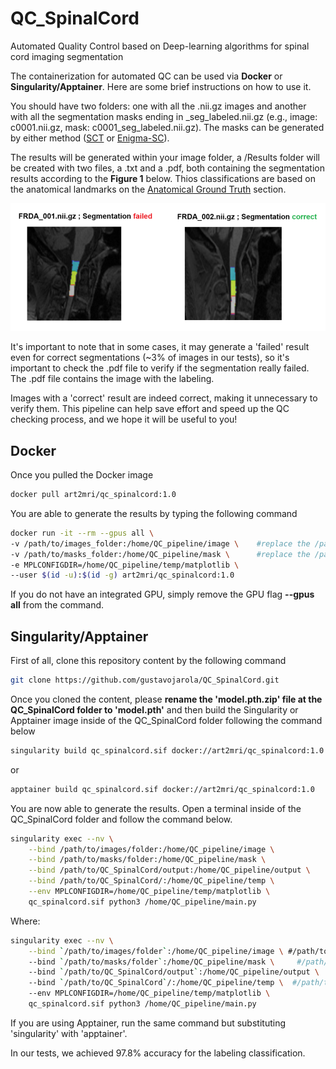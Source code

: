 # QC_SpinalCord
Automated Quality Control based on Deep-learning algorithms for spinal cord imaging segmentation  

The containerization for automated QC can be used via **Docker** or **Singularity/Apptainer**. Here are some brief instructions on how to use it.  

You should have two folders: one with all the .nii.gz images and another with all the segmentation masks ending in _seg_labeled.nii.gz (e.g., image: c0001.nii.gz, mask: c0001_seg_labeled.nii.gz). The masks can be generated by either method ([SCT](https://spinalcordtoolbox.com/) or [Enigma-SC](https://github.com/art2mri-user/Enigma-SC)).   

The results will be generated within your image folder, a /Results folder will be created with two files, a .txt and a .pdf, both containing the segmentation results according to the **Figure 1** below. Thios classifications are based on the anatomical landmarks on the [Anatomical Ground Truth](/Installation%20Instructions.md) section.   

!["pdf-results"](img/pdf-results.png)  

It's important to note that in some cases, it may generate a 'failed' result even for correct segmentations (~3% of images in our tests), so it's important to check the .pdf file to verify if the segmentation really failed. The .pdf file contains the image with the labeling.

Images with a 'correct' result are indeed correct, making it unnecessary to verify them. This pipeline can help save effort and speed up the QC checking process, and we hope it will be useful to you!

## Docker
Once you pulled the Docker image    

```bash
docker pull art2mri/qc_spinalcord:1.0
```

You are able to generate the results by typing the following command  

```bash
docker run -it --rm --gpus all \
-v /path/to/images_folder:/home/QC_pipeline/image \    #replace the /path/to/images_folder by the real path of your images folder
-v /path/to/masks_folder:/home/QC_pipeline/mask \      #replace the /path/to/masks_folder by the real path of your masks folder
-e MPLCONFIGDIR=/home/QC_pipeline/temp/matplotlib \    
--user $(id -u):$(id -g) art2mri/qc_spinalcord:1.0
```  

If you do not have an integrated GPU, simply remove the GPU flag **--gpus all** from the command.  

## Singularity/Apptainer  

First of all, clone this repository content by the following command  

```bash
git clone https://github.com/gustavojarola/QC_SpinalCord.git
```  

Once you cloned the content, please **rename the 'model.pth.zip' file at the QC_SpinalCord folder to 'model.pth'** and then build the Singularity or Apptainer image inside of the QC_SpinalCord folder following the command below   

```bash
singularity build qc_spinalcord.sif docker://art2mri/qc_spinalcord:1.0
```  

or 

```bash
apptainer build qc_spinalcord.sif docker://art2mri/qc_spinalcord:1.0
```  

You are now able to generate the results. Open a terminal inside of the QC_SpinalCord folder and follow the command below.  

```bash
singularity exec --nv \
    --bind /path/to/images/folder:/home/QC_pipeline/image \
    --bind /path/to/masks/folder:/home/QC_pipeline/mask \
    --bind /path/to/QC_SpinalCord/output:/home/QC_pipeline/output \
    --bind /path/to/QC_SpinalCord/:/home/QC_pipeline/temp \
    --env MPLCONFIGDIR=/home/QC_pipeline/temp/matplotlib \
    qc_spinalcord.sif python3 /home/QC_pipeline/main.py
```  
Where:  

```bash
singularity exec --nv \
    --bind `/path/to/images/folder`:/home/QC_pipeline/image \ #/path/to/images/folder -> replace by the path of images folder
    --bind `/path/to/masks/folder`:/home/QC_pipeline/mask \     #/path/to/images/folder -> replace by the path of masks folder
    --bind `/path/to/QC_SpinalCord/output`:/home/QC_pipeline/output \  #/path/to/QC_SpinalCord/output -> replace by the complete path to the output folder inside of QC_SpinalCord
    --bind `/path/to/QC_SpinalCord`/:/home/QC_pipeline/temp \  #/path/to/QC_SpinalCord ->  replace by the complete path to the temp folder inside of QC_SpinalCord
    --env MPLCONFIGDIR=/home/QC_pipeline/temp/matplotlib \   
    qc_spinalcord.sif python3 /home/QC_pipeline/main.py
```  
If you are using Apptainer, run the same command but substituting 'singularity' with 'apptainer'.  

In our tests, we achieved 97.8% accuracy for the labeling classification.  
